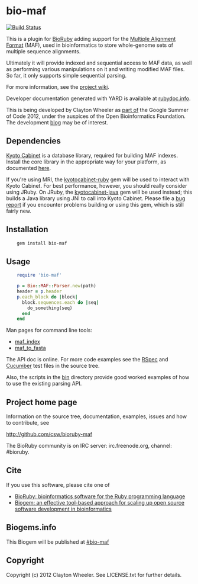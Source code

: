 # bio-maf

[![Build Status](https://secure.travis-ci.org/csw/bioruby-maf.png)](http://travis-ci.org/csw/bioruby-maf)

This is a plugin for [BioRuby](http://bioruby.open-bio.org/) adding
support for the
[Multiple Alignment Format](http://genome.ucsc.edu/FAQ/FAQformat#format5)
(MAF), used in bioinformatics to store whole-genome sets of multiple
sequence alignments.

Ultimately it will provide indexed and sequential access to MAF data,
as well as performing various manipulations on it and writing modified
MAF files. So far, it only supports simple sequential parsing.

For more information, see the
[project wiki](https://github.com/csw/bioruby-maf/wiki).

Developer documentation generated with YARD is available at
[rubydoc.info](http://rubydoc.info/github/csw/bioruby-maf/).

This is being developed by Clayton Wheeler as
[part of](http://www.bioruby.org/wiki/Google_Summer_of_Code) the
Google Summer of Code 2012, under the auspices of the Open
Bioinformatics Foundation. The development
[blog](http://csw.github.com/bioruby-maf/) may be of interest.

## Dependencies

[Kyoto Cabinet][] is a database library, required for building MAF
indexes. Install the core library in the appropriate way for your
platform, as documented [here][].

[Kyoto Cabinet]: http://fallabs.com/kyotocabinet/
[here]: https://github.com/csw/bioruby-maf/wiki/Kyoto-Cabinet

If you're using MRI, the [kyotocabinet-ruby][] gem will be used to
interact with Kyoto Cabinet. For best performance, however, you should
really consider using JRuby. On JRuby, the [kyotocabinet-java][] gem
will be used instead; this builds a Java library using JNI to call
into Kyoto Cabinet. Please file a [bug report][] if you encounter
problems building or using this gem, which is still fairly new.

[kyotocabinet-ruby]: https://rubygems.org/gems/kyotocabinet-ruby
[kyotocabinet-java]: https://github.com/csw/kyotocabinet-java
[bug report]: https://github.com/csw/kyotocabinet-java/issues


## Installation

```sh
    gem install bio-maf
```

## Usage

```ruby
    require 'bio-maf'

    p = Bio::MAF::Parser.new(path)
    header = p.header
    p.each_block do |block|
      block.sequences.each do |seq|
        do_something(seq)
      end
    end
```

Man pages for command line tools:

* [maf_index](http://csw.github.com/bioruby-maf/man/maf_index.1.html)
* [maf_to_fasta](http://csw.github.com/bioruby-maf/man/maf_to_fasta.1.html)

The API doc is online. For more code examples see the
[RSpec](https://github.com/csw/bioruby-maf/tree/master/spec/bio/maf)
and
[Cucumber](https://github.com/csw/bioruby-maf/tree/master/features)
test files in the source tree.

Also, the scripts in the
[bin](https://github.com/csw/bioruby-maf/tree/master/bin) directory
provide good worked examples of how to use the existing parsing API.
        
## Project home page

Information on the source tree, documentation, examples, issues and
how to contribute, see

  <http://github.com/csw/bioruby-maf>

The BioRuby community is on IRC server: irc.freenode.org, channel: #bioruby.

## Cite

If you use this software, please cite one of
  
* [BioRuby: bioinformatics software for the Ruby programming language](http://dx.doi.org/10.1093/bioinformatics/btq475)
* [Biogem: an effective tool-based approach for scaling up open source software development in bioinformatics](http://dx.doi.org/10.1093/bioinformatics/bts080)

## Biogems.info

This Biogem will be published at [#bio-maf](http://biogems.info/index.html)

## Copyright

Copyright (c) 2012 Clayton Wheeler. See LICENSE.txt for further details.

